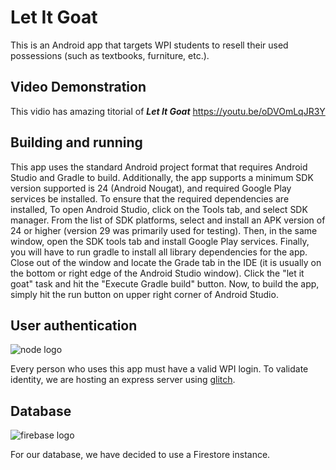 # Let It Goat
This is an Android app that targets WPI students to resell their used possessions (such as textbooks, furniture, etc.).

## Video Demonstration
This vidio has amazing titorial of ***Let It Goat*** https://youtu.be/oDVOmLqJR3Y

## Building and running

This app uses the standard Android project format that requires Android Studio and Gradle to build. Additionally, the app supports a minimum 
SDK version supported is 24 (Android Nougat), and required Google Play services be installed. To ensure that the required dependencies are 
installed, To open Android Studio, click on the Tools tab, and select SDK manager. From the list of SDK platforms, select and install an APK version of
24 or higher (version 29 was primarily used for testing). Then, in the same window, open the SDK tools tab and install Google Play services.
Finally, you will have to run gradle to install all library dependencies for the app. Close out of the window and locate the Grade tab in the IDE 
(it is usually on the bottom or right edge of the Android Studio window). Click the "let it goat" task and hit the "Execute Gradle build" button.
Now, to build the app, simply hit the run button on upper right corner of Android Studio.


## User authentication
![node logo](https://d2eip9sf3oo6c2.cloudfront.net/tags/images/000/000/256/square_256/nodejslogo.png)

Every person who uses this app must have a valid WPI login. To validate identity, we are hosting an express server using [glitch](https://glitch.com/).

## Database
![firebase logo](https://huang-an-sheng.gallerycdn.vsassets.io/extensions/huang-an-sheng/firebase-web-app-snippets/1.1.6/1563878238121/Microsoft.VisualStudio.Services.Icons.Default)

For our database, we have decided to use a Firestore instance.

